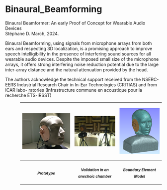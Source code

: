 # Binaural_Beamforming

Binaural Beamformer: An early Proof of Concept for Wearable Audio Devices <br>
Stéphane D.  March, 2024.

Binaural Beamforming, using signals from microphone
arrays from both ears and respecting 3D localization, is
a promising approach to improve speech intelligibility in
the presence of interfering sound sources for all wearable
audio devices. Despite the imposed small size of
the microphone arrays, it offers strong interfering noise
reduction potential due to the large inter-array distance
and the natural attenuation provided by the head.

The authors acknowledge the technical support received
from the NSERC-EERS Industrial Research Chair in
In-Ear Technologies (CRITIAS) and from ICAR labo-
ratories (Infrastructure commune en acoustique pour la
recherche ÉTS-IRSST)
 

<ul><ul> 
 
 |<p align="center"> <img src="https://github.com/DrStef/Binaural_Beamforming/blob/main/20150528_154741.jpg" width="250"/>                        </p>    |  <p align="center"> <img src="https://github.com/DrStef/Binaural_Beamforming/blob/main/HATS-Validations-400x299.jpg" width="200"  /> </p> | <p align="center"> <img src= "https://github.com/DrStef/Binaural_Beamforming/blob/main/head001-350x400.png" width="200" /></p>|
| ---       | ---                          |   ---         |
 |<p align="center"> <sub><b> <i> Prototype </i> </b> </sub>  </p>  |  <p align="center"> <sub><b><i> Validation in an anechoic chamber </i> </b> </sub>  </p>       |   <p align="center"> <sub><b><i> Boundary Element Model </i></b> </sub>  </p> |

 </ul></ul>

